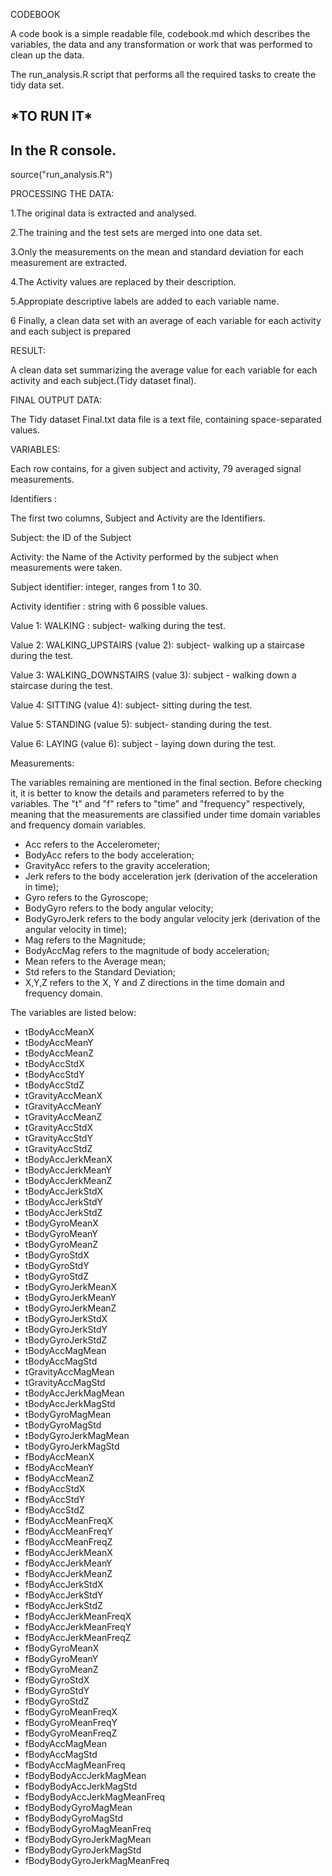 CODEBOOK

A code book is a simple readable file, codebook.md which describes the variables, the data and any transformation or work that was performed to clean up the data.

The run\_analysis.R script that performs all the required tasks to create the tidy data set.

## \*TO RUN IT\*

## In the R console.

source(&quot;run\_analysis.R&quot;)

PROCESSING THE DATA:

1.The original data is extracted and analysed.

2.The training and the test sets are merged into one data set.

3.Only the measurements on the mean and standard deviation for each measurement are extracted.

4.The Activity values are replaced by their description.

5.Appropiate descriptive labels are added to each variable name.

6 Finally, a clean data set with an average of each variable for each activity and each subject is prepared

RESULT:

A clean data set summarizing the average value for each variable for each activity and each subject.(Tidy dataset final).

FINAL OUTPUT DATA:

The Tidy dataset Final.txt data file is a text file, containing space-separated values.

VARIABLES:

Each row contains, for a given subject and activity, 79 averaged signal measurements.

Identifiers :

The first two columns, Subject and Activity are the Identifiers.

Subject: the ID of the Subject

Activity: the Name of the Activity performed by the subject when measurements were taken.

Subject identifier: integer, ranges from 1 to 30.

Activity identifier : string with 6 possible values.

Value 1: WALKING : subject- walking during the test.

Value 2: WALKING\_UPSTAIRS (value 2): subject- walking up a staircase during the test.

Value 3: WALKING\_DOWNSTAIRS (value 3): subject - walking down a staircase during the test.

Value 4: SITTING (value 4): subject- sitting during the test.

Value 5: STANDING (value 5): subject- standing during the test.

Value 6: LAYING (value 6): subject - laying down during the test.

Measurements:

The variables remaining are mentioned in the final section. Before checking it, it is better to know the details and parameters referred to by the variables. The &quot;t&quot; and &quot;f&quot; refers to &quot;time&quot; and &quot;frequency&quot; respectively, meaning that the measurements are classified under time domain variables and frequency domain variables.

- Acc refers to the Accelerometer;
- BodyAcc refers to the body acceleration;
- GravityAcc refers to the gravity acceleration;
- Jerk refers to the body acceleration jerk (derivation of the acceleration in time);
- Gyro refers to the Gyroscope;
- BodyGyro refers to the body angular velocity;
- BodyGyroJerk refers to the body angular velocity jerk (derivation of the angular velocity in time);
- Mag refers to the Magnitude;
- BodyAccMag refers to the magnitude of body acceleration;
- Mean refers to the Average mean;
- Std refers to the Standard Deviation;
- X,Y,Z refers to the X, Y and Z directions in the time domain and frequency domain.

The variables are listed below:

- tBodyAccMeanX
- tBodyAccMeanY
- tBodyAccMeanZ
- tBodyAccStdX
- tBodyAccStdY
- tBodyAccStdZ
- tGravityAccMeanX
- tGravityAccMeanY
- tGravityAccMeanZ
- tGravityAccStdX
- tGravityAccStdY
- tGravityAccStdZ
- tBodyAccJerkMeanX
- tBodyAccJerkMeanY
- tBodyAccJerkMeanZ
- tBodyAccJerkStdX
- tBodyAccJerkStdY
- tBodyAccJerkStdZ
- tBodyGyroMeanX
- tBodyGyroMeanY
- tBodyGyroMeanZ
- tBodyGyroStdX
- tBodyGyroStdY
- tBodyGyroStdZ
- tBodyGyroJerkMeanX
- tBodyGyroJerkMeanY
- tBodyGyroJerkMeanZ
- tBodyGyroJerkStdX
- tBodyGyroJerkStdY
- tBodyGyroJerkStdZ
- tBodyAccMagMean
- tBodyAccMagStd
- tGravityAccMagMean
- tGravityAccMagStd
- tBodyAccJerkMagMean
- tBodyAccJerkMagStd
- tBodyGyroMagMean
- tBodyGyroMagStd
- tBodyGyroJerkMagMean
- tBodyGyroJerkMagStd
- fBodyAccMeanX
- fBodyAccMeanY
- fBodyAccMeanZ
- fBodyAccStdX
- fBodyAccStdY
- fBodyAccStdZ
- fBodyAccMeanFreqX
- fBodyAccMeanFreqY
- fBodyAccMeanFreqZ
- fBodyAccJerkMeanX
- fBodyAccJerkMeanY
- fBodyAccJerkMeanZ
- fBodyAccJerkStdX
- fBodyAccJerkStdY
- fBodyAccJerkStdZ
- fBodyAccJerkMeanFreqX
- fBodyAccJerkMeanFreqY
- fBodyAccJerkMeanFreqZ
- fBodyGyroMeanX
- fBodyGyroMeanY
- fBodyGyroMeanZ
- fBodyGyroStdX
- fBodyGyroStdY
- fBodyGyroStdZ
- fBodyGyroMeanFreqX
- fBodyGyroMeanFreqY
- fBodyGyroMeanFreqZ
- fBodyAccMagMean
- fBodyAccMagStd
- fBodyAccMagMeanFreq
- fBodyBodyAccJerkMagMean
- fBodyBodyAccJerkMagStd
- fBodyBodyAccJerkMagMeanFreq
- fBodyBodyGyroMagMean
- fBodyBodyGyroMagStd
- fBodyBodyGyroMagMeanFreq
- fBodyBodyGyroJerkMagMean
- fBodyBodyGyroJerkMagStd
- fBodyBodyGyroJerkMagMeanFreq
